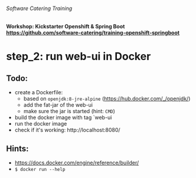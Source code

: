###### Software Catering Training
#### Workshop: Kickstarter Openshift & Spring Boot  https://github.com/software-catering/training-openshift-springboot
# step_2: run web-ui in Docker

## Todo:
* create a Dockerfile:
    * based on `openjdk:8-jre-alpine` (https://hub.docker.com/_/openjdk/)
    * add the fat-jar of the web-ui
    * make sure the jar is started (hint: `CMD`)
* build the docker image with tag `web-ui
* run the docker image
* check if it's working: http://localhost:8080/      

## Hints:
* https://docs.docker.com/engine/reference/builder/
* `$ docker run --help`